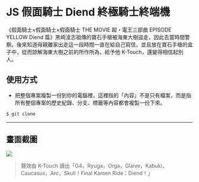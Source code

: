 # JS 假面騎士 Diend 終極騎士終端機

《假面騎士×假面騎士×假面騎士 THE MOVIE 超・電王三部曲 EPISODE YELLOW Diend 篇》黑崎淩志祖傳的寶石手槍被海東大樹盜走，因此去當時間警察。後來知道母親離家出走這一段時間一直在給自己寫信，並且放在寶石手槍的盒子中，從而諒解海東大樹之前的所作所為，給予他 K-Touch，還變得相信起別人。

## 使用方式
- 把整個專案複製一份到你的電腦裡，這裡指的「內容」不是只有檔案，而是指所有整個專案的歷史紀錄、分支、標籤等內容都會複製一份下來。
```sh
$ git clone
```

----

## 畫面截圖
![](https://i.imgur.com/IvLagxd.gifv)
> 聲效由 K-Touch 讀出「G4，Ryuga，Orga，Glaive，Kabuki，Caucasus，Arc，Skull！Final Kamen Ride：Diend！」
